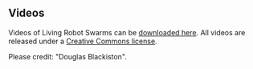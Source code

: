 ## Videos

Videos of Living Robot Swarms can be [downloaded here](https://drive.google.com).
All videos are released under a [Creative Commons license](http://creativecommons.org/licenses/by/4.0/). 
<br>

Please credit: "Douglas Blackiston".
<br>


